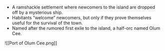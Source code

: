 - A ramshackle settlement where newcomers to the island are dropped off by a mysterious ship. 
- Habitants “welcome” newcomers, but only if they prove themselves useful for the survival of the town. 
- Named after the rumored first exile to the island, a half-orc named Olum Cee. 

![[Port of Olum Cee.png]]